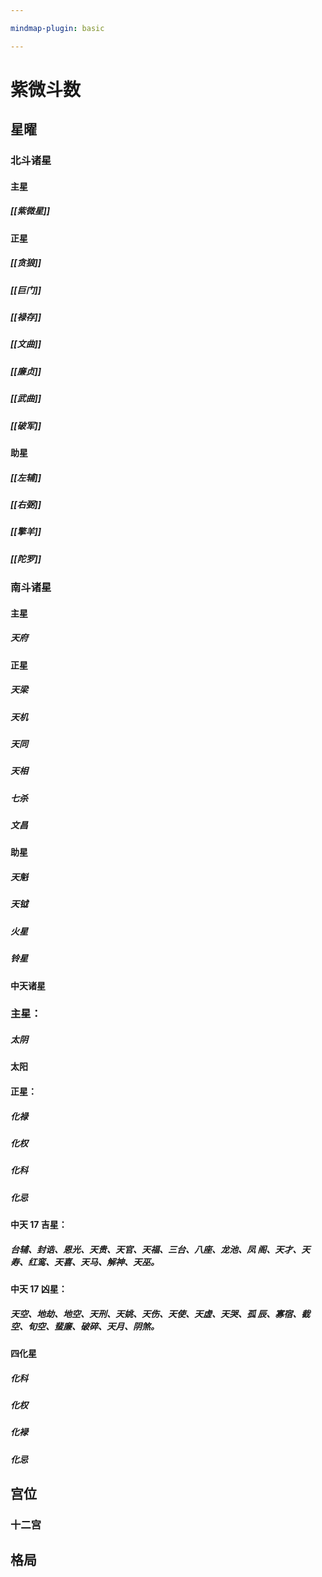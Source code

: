 ```yaml
---

mindmap-plugin: basic

---
```


# 紫微斗数

## 星曜
### 北斗诸星
#### 主星
##### [[紫微星]]
#### 正星
##### [[贪狼]]
##### [[巨门]]
##### [[禄存]]
##### [[文曲]]
##### [[廉贞]]
##### [[武曲]]
##### [[破军]]
#### 助星
##### [[左辅]]
##### [[右弼]]
##### [[擎羊]]
##### [[陀罗]]
### 南斗诸星
#### 主星
##### 天府
#### 正星
##### 天梁
##### 天机
##### 天同
##### 天相
##### 七杀
##### 文昌
#### 助星
##### 天魁
##### 天钺
##### 火星
##### 铃星
#### 中天诸星
### 主星：
##### 太阴
#### 太阳
#### 正星：
##### 化禄
##### 化权
##### 化科
##### 化忌
#### 中天 17 吉星：
##### 台辅、封诰、恩光、天贵、天官、天福、三台、八座、龙池、凤 阁、天才、天寿、红鸾、天喜、天马、解神、天巫。
#### 中天 17 凶星：
##### 天空、地劫、地空、天刑、天姚、天伤、天使、天虚、天哭、孤 辰、寡宿、截空、旬空、蜚廉、破碎、天月、阴煞。
#### 四化星
##### 化科
##### 化权
##### 化䘵
##### 化忌


## 宫位
### 十二宫

## 格局
